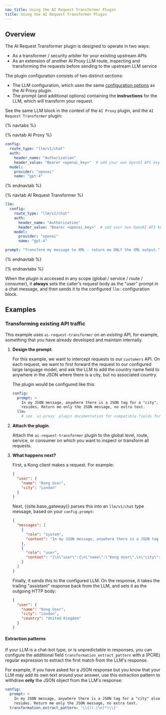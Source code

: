 ```yaml
---
nav_title: Using the AI Request Transformer Plugin
title: Using the AI Request Transformer Plugin
---
```


## Overview

The AI Request Transformer plugin is designed to operate in two ways:

* As a transformer / security arbiter for your existing upstream APIs
* As an extension of another AI Proxy LLM route, inspecting and transforming the requests before sending to the upstream LLM service

The plugin configuration consists of two distinct sections:

* The LLM configuration, which uses the same [configuration options](/hub/kong-inc/ai-proxy/configuration/) as the AI Proxy plugin.
* The prompt (and additional options) containing the **instructions** for the LLM, which will transform your request.

See the same LLM block in the context of the `AI Proxy` plugin, and the `AI Request Transformer` plugin:

{% navtabs %}

{% navtab AI Proxy %}

```yaml
config:
  route_type: "llm/v1/chat"
  auth:
    header_name: "Authorization"
    header_value: "Bearer <openai_key>"  # add your own OpenAI API key
  model:
    provider: "openai"
    name: "gpt-4"
```

{% endnavtab %}

{% navtab AI Request Transformer %}

```yaml
llm:
  config:
    route_type: "llm/v1/chat"
    auth:
      header_name: "Authorization"
      header_value: "Bearer <openai_key>"  # add your own OpenAI API key
    model:
      provider: "openai"
      name: "gpt-4"

prompt: "Transform my message to XML - return me ONLY the XML output."
```

{% endnavtab %}

{% endnavtabs %}

When the plugin is accessed in any scope (global / service / route / consumer), it **always** sets the caller's request
body as the "user" prompt in a chat message, and then sends it to the configured `llm:` configuration block.

## Examples

### Transforming existing API traffic

This example uses `ai-request-transformer` on an *existing* API, for example, something that you have already developed and maintain internally.

1. **Design the prompt**.

    For this example, we want to intercept requests to our `customers` API. 
    On each request, we want to first forward the request to our configured large language model, and ask the LLM to add the country name field to anywhere in the JSON where there is a city, but no associated country.

    The plugin would be configured like this:

    ```yaml
    config:
      prompt: >
        In my JSON message, anywhere there is a JSON tag for a "city", also add a "country" tag with the name of the country in which the city
        resides. Return me only the JSON message, no extra text.
      llm:
        # see `ai-proxy` plugin documentation for compatible fields for the "llm" block
    ```

2. **Attach the plugin**.

    Attach the `ai-request-transformer` plugin to the global level, route, service, or consumer on which you want to inspect or transform all requests.

3. **What happens next?**

    First, a Kong client makes a request. For example:

    ```json
    {
      "user": {
        "name": "Kong User",
        "city": "London"
      }
    }
    ```

    Next, {{site.base_gateway}} parses this into an `llm/v1/chat` type message, based on your `config.prompt`:

    ```json
    {
      "messages": [
        {
          "role": "system",
          "content": "In my JSON message, anywhere there is a JSON tag for a \"city\" also add a \"country\" tag with the name of the country in which the city resides. Return me only the JSON message, no extra text."
        },
        {
          "role": "user",
          "content": "{\n\"user\":{\n\"name\":\"Kong User\",\n\"city\":\"London\"\n}\n}"
        }
      ]
    }
    ```

    Finally, it sends this to the configured LLM. 
    On the response, it takes the trailing "assistant" response back from the LLM, and
    sets it as the outgoing HTTP body:

    ```json
    {
      "user": {
        "name": "Kong User",
        "city": "London",
        "country": "United Kingdom"
      }
    }
    ```

#### Extraction patterns

If your LLM is a chat-bot type, or is unpredictable in responses, you can configure the additional field `transformation_extract_pattern`
with a (PCRE) regular expression to extract the first match from the LLM's response.

For example, if you have asked for a JSON response but you know that your LLM may add its own text around your answer, use this extraction pattern to
withdraw **only** the JSON object from the LLM's response:

```yaml
config:
  prompt: >
    In my JSON message, anywhere there is a JSON tag for a "city" also add a "country" tag with the name of the country in which the city
    resides. Return me only the JSON message, no extra text.
  transformation_extract_pattern: '\\{((.|\n)*)\\}'
```
